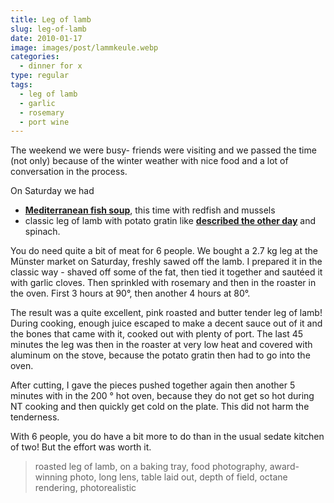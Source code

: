 ```yaml
---
title: Leg of lamb
slug: leg-of-lamb
date: 2010-01-17
image: images/post/lammkeule.webp
categories: 
  - dinner for x
type: regular
tags: 
  - leg of lamb
  - garlic
  - rosemary
  - port wine
---
```


The weekend we were busy- friends were visiting and we passed the time (not only) because of the winter weather with nice food and a lot of conversation in the process.

On Saturday we had

* **[Mediterranean fish soup](../001-11-08-mediterranean-fish-soup)**, this time with redfish and mussels 
* classic leg of lamb with potato gratin like **[described the other day](../tuna-potato-gratin)** and spinach.

You do need quite a bit of meat for 6 people. We bought a 2.7 kg leg at the Münster market on Saturday, freshly sawed off the lamb. I prepared it in the classic way - shaved off some of the fat, then tied it together and sautéed it with garlic cloves. Then sprinkled with rosemary and then in the roaster in the oven. First 3 hours at 90°, then another 4 hours at 80°.

The result was a quite excellent, pink roasted and butter tender leg of lamb! During cooking, enough juice escaped to make a decent sauce out of it and the bones that came with it, cooked out with plenty of port. The last 45 minutes the leg was then in the roaster at very low heat and covered with aluminum on the stove, because the potato gratin then had to go into the oven.

After cutting, I gave the pieces pushed together again then another 5 minutes with in the 200 ° hot oven, because they do not get so hot during NT cooking and then quickly get cold on the plate. This did not harm the tenderness.

With 6 people, you do have a bit more to do than in the usual sedate kitchen of two! But the effort was worth it.

> roasted leg of lamb, on a baking tray, food photography, award-winning photo, long lens, table laid out, depth of field, octane rendering, photorealistic 